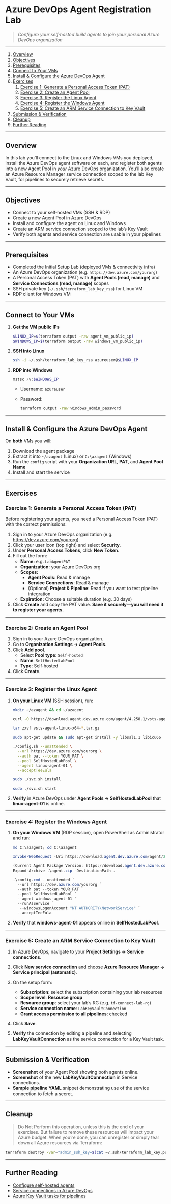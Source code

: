 # Azure DevOps Agent Registration Lab

> _Configure your self‑hosted build agents to join your personal Azure DevOps organization_

---

1. [Overview](#overview)  
2. [Objectives](#objectives)  
3. [Prerequisites](#prerequisites)  
4. [Connect to Your VMs](#connect-to-your-vms)  
5. [Install & Configure the Azure DevOps Agent](#install--configure-the-azure-devops-agent)  
6. [Exercises](#exercises)  
   1. [Exercise 1: Generate a Personal Access Token (PAT)](#exercise-1-generate-a-personal-access-token-pat)  
   2. [Exercise 2: Create an Agent Pool](#exercise-2-create-an-agent-pool)  
   3. [Exercise 3: Register the Linux Agent](#exercise-3-register-the-linux-agent)  
   4. [Exercise 4: Register the Windows Agent](#exercise-4-register-the-windows-agent)  
   5. [Exercise 5: Create an ARM Service Connection to Key Vault](#exercise-5-create-an-arm-service-connection-to-key-vault)  
7. [Submission & Verification](#submission--verification)  
8. [Cleanup](#cleanup)  
9. [Further Reading](#further-reading)  

---

## Overview

In this lab you’ll connect to the Linux and Windows VMs you deployed, install the Azure DevOps agent software on each, and register both agents into a new Agent Pool in *your* Azure DevOps organization. You’ll also create an Azure Resource Manager service connection scoped to the lab Key Vault, for pipelines to securely retrieve secrets.

---

## Objectives

- Connect to your self‑hosted VMs (SSH & RDP)  
- Create a new Agent Pool in Azure DevOps  
- Install and configure the agent on Linux and Windows  
- Create an ARM service connection scoped to the lab’s Key Vault  
- Verify both agents and service connection are usable in your pipelines  

---

## Prerequisites

- Completed the Initial Setup Lab (deployed VMs & connectivity infra)  
- An Azure DevOps organization (e.g. `https://dev.azure.com/yourorg`)  
- A Personal Access Token (PAT) with **Agent Pools (read, manage)** and **Service Connections (read, manage)** scopes  
- SSH private key (`~/.ssh/terraform_lab_key_rsa`) for Linux VM  
- RDP client for Windows VM  

---

## Connect to Your VMs

1. **Get the VM public IPs**  
   ```bash
   $LINUX_IP=$(terraform output -raw agent_vm_public_ip)
   $WINDOWS_IP=$(terraform output -raw windows_vm_public_ip)
   ```

2. **SSH into Linux**

   ```bash
   ssh -i ~/.ssh/terraform_lab_key_rsa azureuser@$LINUX_IP
   ```

3. **RDP into Windows**

   ```powershell
   mstsc /v:$WINDOWS_IP
   ```

   * Username: `azureuser`
   * Password:

     ```bash
     terraform output -raw windows_admin_password
     ```

---

## Install & Configure the Azure DevOps Agent

On **both** VMs you will:

1. Download the agent package
2. Extract it into `~/azagent` (Linux) or `C:\azagent` (Windows)
3. Run the `config` script with your **Organization URL**, **PAT**, and **Agent Pool Name**
4. Install and start the service

---


## Exercises


### Exercise 1: Generate a Personal Access Token (PAT)

Before registering your agents, you need a Personal Access Token (PAT) with the correct permissions:

1. Sign in to your Azure DevOps organization (e.g. https://dev.azure.com/yourorg).
2. Click your user icon (top right) and select **Security**.
3. Under **Personal Access Tokens**, click **New Token**.
4. Fill out the form:
   - **Name:** e.g. `LabAgentPAT`
   - **Organization:** your Azure DevOps org
   - **Scopes:**
     - **Agent Pools**: Read & manage
     - **Service Connections**: Read & manage
     - (Optional) **Project & Pipeline**: Read if you want to test pipeline integration
   - **Expiration:** Choose a suitable duration (e.g. 30 days)
5. Click **Create** and copy the PAT value. **Save it securely—you will need it to register your agents.**

---


### Exercise 2: Create an Agent Pool

1. Sign in to your Azure DevOps organization.
2. Go to **Organization Settings → Agent Pools**.
3. Click **Add pool**.
   * Select **Pool type**: `Self-hosted`
   * **Name**: `SelfHostedLabPool`
   * **Type**: Self‑hosted
4. Click **Create**.

---


### Exercise 3: Register the Linux Agent

1. **On your Linux VM** (SSH session), run:

   ```bash
   mkdir ~/azagent && cd ~/azagent

   curl -O https://download.agent.dev.azure.com/agent/4.258.1/vsts-agent-linux-x64-4.258.1.tar.gz
   
   tar zxvf vsts-agent-linux-x64-*.tar.gz 
   
   sudo apt-get update && sudo apt-get install -y libssl1.1 libicu66

   ./config.sh --unattended \
     --url https://dev.azure.com/yourorg \
     --auth pat --token YOUR_PAT \
     --pool SelfHostedLabPool \
     --agent linux-agent-01 \
     --acceptTeeEula

   sudo ./svc.sh install

   sudo ./svc.sh start
   ```
2. **Verify** in Azure DevOps under **Agent Pools → SelfHostedLabPool** that **linux-agent-01** is online.

---


### Exercise 4: Register the Windows Agent

1. **On your Windows VM** (RDP session), open PowerShell as Administrator and run:

   ```powershell
   md C:\azagent; cd C:\azagent
   
   Invoke-WebRequest -Uri https://download.agent.dev.azure.com/agent/2.*.*/vsts-agent-win-x64-2.*.*.zip -OutFile agent.zip 
   
   (Current Agent Package Version: https://download.agent.dev.azure.com/agent/4.258.1/vsts-agent-win-x64-4.258.1.zip)
   Expand-Archive .\agent.zip -DestinationPath .

   .\config.cmd --unattended `
     --url https://dev.azure.com/yourorg `
     --auth pat --token YOUR_PAT `
     --pool SelfHostedLabPool `
     --agent windows-agent-01 `
     --runAsService `
	  --windowsLogonAccount "NT AUTHORITY\NetworkService" `
     --acceptTeeEula
   ```

2. **Verify** that **windows-agent-01** appears online in **SelfHostedLabPool**.

---


### Exercise 5: Create an ARM Service Connection to Key Vault

1. In Azure DevOps, navigate to your **Project Settings → Service connections**.
2. Click **New service connection** and choose **Azure Resource Manager → Service principal (automatic)**.
3. On the setup form:

   * **Subscription**: select the subscription containing your lab resources
   * **Scope level**: **Resource group**
   * **Resource group**: select your lab’s RG (e.g. `tf-connect-lab-rg`)
   * **Service connection name**: `LabKeyVaultConnection`
   * **Grant access permission to all pipelines**: checked
4. Click **Save**.
5. **Verify** the connection by editing a pipeline and selecting **LabKeyVaultConnection** as the service connection for a Key Vault task.

---

## Submission & Verification

* **Screenshot** of your Agent Pool showing both agents online.
* **Screenshot** of the new **LabKeyVaultConnection** in Service connections.
* **Sample pipeline YAML** snippet demonstrating use of the service connection to fetch a secret.

---

## Cleanup
> Do Not Perform this operation, unless this is the end of your exercises. But failure to remove these resources will impact your Azure budget. When you’re done, you can unregister or simply tear down all Azure resources via Terraform:

```bash
terraform destroy -var="admin_ssh_key=$(cat ~/.ssh/terraform_lab_key.pub)" -auto-approve
```

---

## Further Reading

* [Configure self-hosted agents](https://docs.microsoft.com/azure/devops/pipelines/agents/v2-linux)
* [Service connections in Azure DevOps](https://docs.microsoft.com/azure/devops/pipelines/library/service-endpoints)
* [Azure Key Vault tasks for pipelines](https://docs.microsoft.com/azure/devops/pipelines/tasks/library/azure-key-vault)

